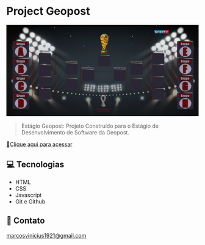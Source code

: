# Project Geopost

![preview](./img/LogoMD.png)

> Estágio Geopost:
Projeto Construído para o Estágio de Desenvolvimento de Software da Geopost.

[🔗Clique aqui para acessar](https://marck0s.github.io/GeoPost-Project)

## 💻 Tecnologias

- HTML
- CSS
- Javascript
- Git e Github

## 📧 Contato

marcosvinicius1921@gmail.com